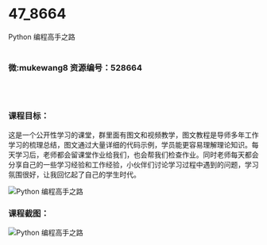 # 47_8664
Python 编程高手之路
<br/></br>
<h3>微:mukewang8 资源编号：528664</h3>
<br/></br>
<h3>课程目标：</h3>
<p>这是一个公开性学习的课堂，群里面有图文和视频教学，图文教程是导师多年工作学习的梳理总结，图文通过大量详细的代码示例，学员能更容易理解理论知识。每天学习后，老师都会留课堂作业给我们，也会帮我们检查作业。同时老师每天都会分享自己的一些学习经验和工作经验，小伙伴们讨论学习过程中遇到的问题，学习氛围很好，让我回忆起了自己的学生时代。</p>
<p><img src="https://www.ko996.com/wp-content/uploads/img/2019/11/2-61-300x168.png" alt="Python 编程高手之路"></p>
<h3>课程截图：</h3>
<p><img src="https://www.ko996.com/wp-content/uploads/img/2019/11/1-66.png" alt="Python 编程高手之路"></p>
